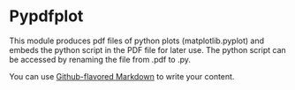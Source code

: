 # Pypdfplot

This module produces pdf files of python plots (matplotlib.pyplot) and embeds the python script in the PDF file for later use.
The python script can be accessed by renaming the file from .pdf to .py.




You can use
[Github-flavored Markdown](https://guides.github.com/features/mastering-markdown/)
to write your content.
